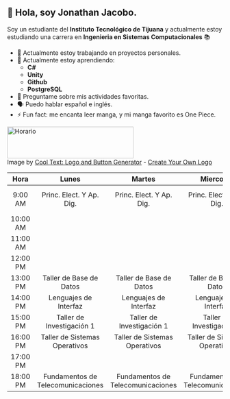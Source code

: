 ## 👋 Hola, soy Jonathan Jacobo.

Soy un estudiante del **Instituto Tecnológico de Tijuana** y actualmente estoy estudiando una carrera en **Ingenieria en Sistemas Computacionales** 📚 

- 🔭 Actualmente estoy trabajando en proyectos personales.
- 🌱 Actualmente estoy aprendiendo:
   - **C#**
   - **Unity**
   - **Github**
   - **PostgreSQL**
- 💬 Preguntame sobre mis actividades favoritas.
- 🗣️ Puedo hablar español e inglés.
- ⚡ Fun fact: me encanta leer manga, y mi manga favorito es One Piece.

<a href="https://cooltext.com"><img src="https://images.cooltext.com/5466569.png" width="295" height="74" alt="Horario" /></a>
<br />Image by <a href="https://cooltext.com">Cool Text: Logo and Button Generator</a> - <a href="https://cooltext.com/Edit-Logo?LogoID=3636714080">Create Your Own Logo</a>

| Hora | Lunes | Martes | Miercoles | Jueves | Viernes |
|:-:|:-:|:-:|:-:|:-:|:-:|
| 9:00 AM | Princ. Elect. Y Ap. Dig. | Princ. Elect. Y Ap. Dig. | Princ. Elect. Y Ap. Dig. | Princ. Elect. Y Ap. Dig. | Princ. Elect. Y Ap. Dig. |
| 10:00 AM |  |  |  |  |  ‎ ‎ ‎ ‎ ‎ ‎ ‎ ‎ ‎ ‎ ‎ ‎ ‎ ‎ ‎ ‎ ‎ ‎ ‎ ‎ ‎ ‎ ‎ ‎ |
| 11:00 AM |  |  |  |  |  |
| 12:00 PM |  |  |  |  |  |
| 13:00 PM | Taller de Base de Datos | Taller de Base de Datos | Taller de Base de Datos | Taller de Base de Datos |  |
| 14:00 PM | Lenguajes de Interfaz | Lenguajes de Interfaz | Lenguajes de Interfaz | Lenguajes de Interfaz |  |
| 15:00 PM | Taller de Investigación 1 | Taller de Investigación 1 | Taller de Investigación 1 | Taller de Investigación 1 |  |
| 16:00 PM | Taller de Sistemas Operativos | Taller de Sistemas Operativos | Taller de Sistemas Operativos | Taller de Sistemas Operativos |  |
| 17:00 PM |  |  |  |  |  |
| 18:00 PM | Fundamentos de Telecomunicaciones | Fundamentos de Telecomunicaciones | Fundamentos de Telecomunicaciones | Fundamentos de Telecomunicaciones |  |

